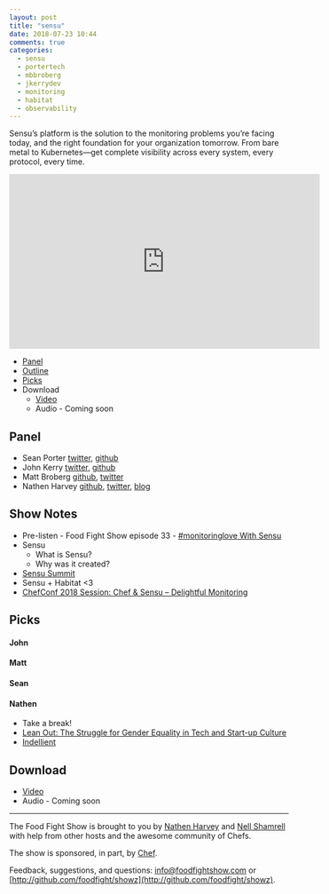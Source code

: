 ```yaml
---
layout: post
title: "sensu"
date: 2018-07-23 10:44
comments: true
categories: 
  - sensu
  - portertech
  - mbbroberg
  - jkerrydev
  - monitoring
  - habitat
  - observability
---
```


Sensu’s platform is the solution to the monitoring problems you’re facing today, and the right foundation for your organization tomorrow. From bare metal to Kubernetes—get complete visibility across every system, every protocol, every time.  

<iframe width="560" height="315" src="https://www.youtube.com/embed/o2vNz8WzdSg" frameborder="0" gesture="media" allow="encrypted-media" allowfullscreen></iframe>

* [Panel](/2018/07/sensu.html#panel)
* [Outline](/2018/07/sensu.html#outline)
* [Picks](/2018/07/sensu.html#picks)
* Download
  * [Video](http://youtu.be/o2vNz8WzdSg)
  * Audio - Coming soon

Panel<a name="panel"></a>
-----
* Sean Porter [twitter](https://twitter.com/portertech), [github](https://github.com/portertech)
* John Kerry [twitter](https://twitter.com/jkerrydev), [github](https://github.com/jkerry)
* Matt Broberg [github](https://github.com/mbbroberg), [twitter](https://twitter.com/mbbroberg)
* Nathen Harvey [github](http://github.com/nathenharvey), [twitter](http://twitter.com/nathenharvey), [blog](http://nathenharvey.com)

## Show Notes<a name="outline"></a>
* Pre-listen - Food Fight Show episode 33 - [\#monitoringlove With Sensu](http://foodfightshow.org/2012/12/monitoringlove-with-sensu.html)
* Sensu
  * What is Sensu?
  * Why was it created?
* [Sensu Summit](https://sensu.io/summit)
* Sensu + Habitat <3
* [ChefConf 2018 Session: Chef & Sensu – Delightful Monitoring](https://chefconf.chef.io/conf-resources/chefconf-2018-session-chef-sensu-delightful-monitoring/)

Picks<a name="picks"></a>
-----

#### John

#### Matt

#### Sean

#### Nathen

* Take a break!
* [Lean Out:  The Struggle for Gender Equality in Tech and Start-up Culture](http://www.orbooks.com/catalog/lean-out/)
* [Indellient](https://www.indellient.com/)



Download
--------
* [Video](http://youtu.be/o2vNz8WzdSg)
* Audio - Coming soon

<hr />

The Food Fight Show is brought to you by [Nathen Harvey](https://twitter.com/nathenharvey) and [Nell Shamrell](https://twitter.com/nellshamrell) with help from other hosts and the awesome community of Chefs.

The show is sponsored, in part, by [Chef](http://www.chef.io).

Feedback, suggestions, and questions:  [info@foodfightshow.com](mailto:info@foodfightshow.com) or  [http://github.com/foodfight/showz](http://github.com/foodfight/showz).

